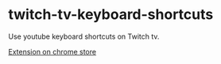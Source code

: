 # twitch-tv-keyboard-shortcuts
Use youtube keyboard shortcuts on Twitch tv.

[Extension on chrome store](https://chrome.google.com/webstore/detail/twitch-keyboard-shortcuts/pfdnkciodgpiannbheoheddfdnkbboha)
